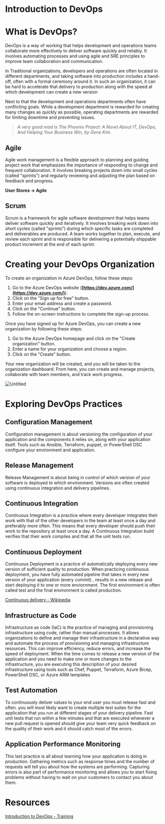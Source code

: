 # Introduction to DevOps

# What is DevOps?

DevOps is a way of working that helps development and operations teams collaborate more effectively to deliver software quickly and reliably. It involves automating processes and using agile and SRE principles to improve team collaboration and communication.

In Traditional organizations, developers and operations are often located in different departments, and taking software into production includes a hand-off, often with a formal ceremony around it. In such an organization, it can be hard to accelerate that delivery to production along with the speed at which development can create a new version

Next to that the development and operations departments often have conflicting goals. While a development department is rewarded for creating many changes as quickly as possible, operating departments are rewarded for limiting downtime and preventing issues.

> *A very good read is The Phoenix Project: A Novel About IT, DevOps, And Helping Your Business Win, by Gene Kim.*

## Agile

Agile work management is a flexible approach to planning and guiding project work that emphasizes the importance of responding to change and frequent collaboration. It involves breaking projects down into small cycles (called "sprints") and regularly reviewing and adjusting the plan based on feedback and progress.

**User Stores → Agile**

## Scrum

Scrum is a framework for agile software development that helps teams deliver software quickly and iteratively. It involves breaking work down into short cycles (called "sprints") during which specific tasks are completed and deliverables are produced. A team works together to plan, execute, and review each sprint and is responsible for delivering a potentially shippable product increment at the end of each sprint.

# Creating your DevOps Organization

To create an organization in Azure DevOps, follow these steps:

1. Go to the Azure DevOps website (**[https://dev.azure.com/](https://dev.azure.com/)**).
2. Click on the "Sign up for free" button.
3. Enter your email address and create a password.
4. Click on the "Continue" button.
5. Follow the on-screen instructions to complete the sign-up process.

Once you have signed up for Azure DevOps, you can create a new organization by following these steps:

1. Go to the Azure DevOps homepage and click on the "Create organization" button.
2. Enter a name for your organization and choose a region.
3. Click on the "Create" button.

Your new organization will be created, and you will be taken to the organization dashboard. From here, you can create and manage projects, collaborate with team members, and track work progress.

![Untitled](file://C:\Users\ashehzad\Downloads\Export-72af647e-1d09-4f37-bc56-b62b02db7dff\Untitled.png)

# Exploring DevOps Practices

## Configuration Management

Configuration management is about versioning the configuration of your application and the components it relies on, along with your application itself. Tools such as Ansible, Terraform, puppet, or PowerShell DSC configure your environment and application.

## Release Management

Release Management is about being in control of which version of your software is deployed to which environment. Versions are often created using continuous integration and delivery pipelines.

## Continuous Integration

Continuous Integration is a practice where every developer integrates their work with that of the other developers in the team at least once a day and preferably more often. This means that every developer should push their work to the repository at least once a day. A Continuous Integration build verifies that their work compiles and that all the unit tests run.

## Continuous Deployment

Continuous Deployment is a practice of automatically deploying every new version of sufficient quality to production. When practicing continuous deployment, you have fully automated pipeline that takes in every new version of your application (every commit) , results in a new release and start deploying it to one or more enviornment. The first environment is often called test and the final environment is called production.

[Continuous delivery - Wikipedia](https://en.wikipedia.org/wiki/Continuous_delivery#/media/File:Continuous_Delivery_process_diagram.svg)

## Infrastructure as Code

Infrastructure as code (IaC) is the practice of managing and provisioning infrastructure using code, rather than manual processes. It allows organizations to define and manage their infrastructure in a declarative way and automate the process of provisioning and managing infrastructure resources. This can improve efficiency, reduce errors, and increase the speed of deployment. When the time comes to release a new version of the application and you need to make one or more changes to the infrastructure, you are executing this description of your desired infrastructure using tools such as Chef, Puppet, Terraform, Azure Bicep, PowerShell DSC, or Azure ARM templates

## Test Automation

To continuously deliver values to your end user you must release fast and often. you will most likely want to create multiple test suites for the application that you run at different stages of your delivery pipeline. Fast unit tests that run within a few minutes and that are executed whenever a new pull request is opened should give your team very quick feedback on the quality of their work and it should catch most of the errors.

## Application Performance Monitoring

This last practice is all about learning how your application is doing in production. Gathering metrics such as response times and the number of requests will tell you about how the systems are performing. Capturing errors is also part of performance monitoring and allows you to start fixing problems without having to wait on your customers to contact you about them.

# Resources

[Introduction to DevOps - Training](https://learn.microsoft.com/en-us/training/modules/introduction-to-devops/?ns-enrollment-type=learningpath&ns-enrollment-id=learn.wwl.az-400-get-started-devops-transformation-journey)

